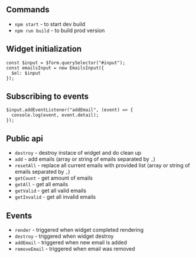 ## Commands

- `npm start` - to start dev build
- `npm run build` - to build prod version

## Widget initialization

```
const $input = $form.querySelector("#input");
const emailsInput = new EmailsInput({
  $el: $input
});
```

## Subscribing to events

```
$input.addEventListener("addEmail", (event) => {
  console.log(event, event.detail);
});
```

## Public api

- `destroy` - destroy instace of widget and do clean up
- `add` - add emails (array or string of emails separated by `,`)
- `resetAll` - replace all current emails with provided list (array or string of emails separated by `,`)
- `getCount` - get amount of emails
- `getAll` - get all emails
- `getValid` - get all valid emails
- `getInvalid` - get all invalid emails

## Events

- `render` - triggered when widget completed rendering
- `destroy` - triggered when widget destroy
- `addEmail` - triggered when new email is added
- `removeEmail` - triggered when email was removed
